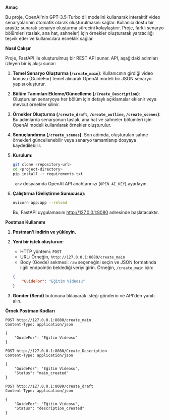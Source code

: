 
**Amaç**

Bu proje, OpenAI'nin GPT-3.5-Turbo dil modelini kullanarak interaktif video senaryolarının otomatik olarak oluşturulmasını sağlar. Kullanıcı dostu bir arayüz sunarak senaryo oluşturma sürecini kolaylaştırır. Proje, farklı senaryo bölümleri (taslak, ana hat, sahneler) için örnekler oluşturarak yaratıcılığı teşvik eder ve kullanıcılara esneklik sağlar.

**Nasıl Çalışır**

Proje, FastAPI ile oluşturulmuş bir REST API sunar. API, aşağıdaki adımları izleyen bir iş akışı sunar:

1. **Temel Senaryo Oluşturma (`/create_main`)**: Kullanıcının girdiği video konusu (GuideFor) temel alınarak OpenAI modeli bir JSON senaryo yapısı oluşturur.
2. **Bölüm Tanımları Ekleme/Güncelleme (`/Create_Description`)**: Oluşturulan senaryoya her bölüm için detaylı açıklamalar eklenir veya mevcut örnekler silinir.
3. **Örnekler Oluşturma (`/create_draft`, `/create_outline`, `/create_scenes`)**: Bu adımlarda senaryonun taslak, ana hat ve sahneler bölümleri için OpenAI modeli kullanılarak örnekler oluşturulur.
4. **Sonuçlandırma (`/create_scenes`)**: Son adımda, oluşturulan sahne örnekleri güncellenebilir veya senaryo tamamlanıp dosyaya kaydedilebilir.


2. **Kurulum:**
   ```bash
   git clone <repository-url>
   cd <project-directory>
   pip install -r requirements.txt 
   ```
   `.env` dosyasında OpenAI API anahtarınızı (`OPEN_AI_KEY`) ayarlayın.

3. **Çalıştırma (Geliştirme Sunucusu):**
   ```bash
   uvicorn app:app --reload
   ```
   Bu, FastAPI uygulamasını http://127.0.0.1:8080 adresinde başlatacaktır.

**Postman Kullanımı**

1. **Postman'i indirin ve yükleyin.**
2. **Yeni bir istek oluşturun:**
    - HTTP yöntemi: `POST`
    - URL: Örneğin, `http://127.0.0.1:8080/create_main`
    - Body (Gövde) sekmesi: `raw` seçeneğini seçin ve JSON formatında ilgili endpointin beklediği veriyi girin. Örneğin, `/create_main` için:

    ```json
    {
        "GuideFor": "Eğitim Videosu"
    }
    ```
3. **Gönder (Send)** butonuna tıklayarak isteği gönderin ve API'den yanıtı alın.

**Örnek Postman Kodları**

```
POST http://127.0.0.1:8080/create_main
Content-Type: application/json

{
    "GuideFor": "Eğitim Videosu"
}
```
```
POST http://127.0.0.1:8080/Create_Description
Content-Type: application/json

{
    "GuideFor": "Eğitim Videosu",
    "Status": "main_created"  
}
```

```
POST http://127.0.0.1:8080/create_draft
Content-Type: application/json

{
    "GuideFor": "Eğitim Videosu",
    "Status": "description_created" 
}
```

